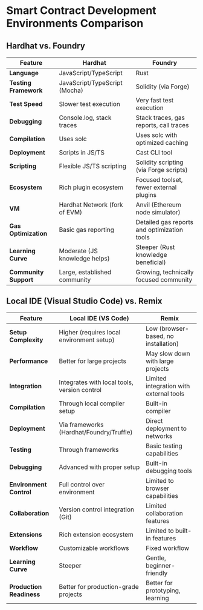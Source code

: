 # Smart Contract Development Environments Comparison

## Hardhat vs. Foundry

| Feature | Hardhat | Foundry |
|---------|---------|---------|
| **Language** | JavaScript/TypeScript | Rust |
| **Testing Framework** | JavaScript/TypeScript (Mocha) | Solidity (via Forge) |
| **Test Speed** | Slower test execution | Very fast test execution |
| **Debugging** | Console.log, stack traces | Stack traces, gas reports, call traces |
| **Compilation** | Uses solc | Uses solc with optimized caching |
| **Deployment** | Scripts in JS/TS | Cast CLI tool |
| **Scripting** | Flexible JS/TS scripting | Solidity scripting (via Forge scripts) |
| **Ecosystem** | Rich plugin ecosystem | Focused toolset, fewer external plugins |
| **VM** | Hardhat Network (fork of EVM) | Anvil (Ethereum node simulator) |
| **Gas Optimization** | Basic gas reporting | Detailed gas reports and optimization tools |
| **Learning Curve** | Moderate (JS knowledge helps) | Steeper (Rust knowledge beneficial) |
| **Community Support** | Large, established community | Growing, technically focused community |

## Local IDE (Visual Studio Code) vs. Remix

| Feature | Local IDE (VS Code) | Remix |
|---------|---------|---------|
| **Setup Complexity** | Higher (requires local environment setup) | Low (browser-based, no installation) |
| **Performance** | Better for large projects | May slow down with large projects |
| **Integration** | Integrates with local tools, version control | Limited integration with external tools |
| **Compilation** | Through local compiler setup | Built-in compiler |
| **Deployment** | Via frameworks (Hardhat/Foundry/Truffle) | Direct deployment to networks |
| **Testing** | Through frameworks | Basic testing capabilities |
| **Debugging** | Advanced with proper setup | Built-in debugging tools |
| **Environment Control** | Full control over environment | Limited to browser capabilities |
| **Collaboration** | Version control integration (Git) | Limited collaboration features |
| **Extensions** | Rich extension ecosystem | Limited to built-in features |
| **Workflow** | Customizable workflows | Fixed workflow |
| **Learning Curve** | Steeper | Gentle, beginner-friendly |
| **Production Readiness** | Better for production-grade projects | Better for prototyping, learning |
